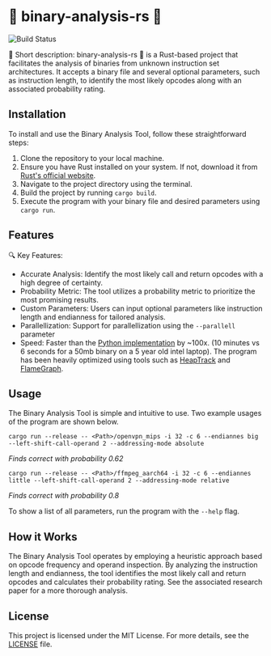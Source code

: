 # 🦀 binary-analysis-rs 🚀

![Build Status](https://github.com/haavapet/binary-analysis-rs/actions/workflows/pipeline.yml/badge.svg)

📝 Short description: binary-analysis-rs 🚀 is a Rust-based project that facilitates the analysis of binaries from unknown instruction set architectures. It accepts a binary file and several optional parameters, such as instruction length, to identify the most likely opcodes along with an associated probability rating.

## Installation

To install and use the Binary Analysis Tool, follow these straightforward steps:

1. Clone the repository to your local machine.
2. Ensure you have Rust installed on your system. If not, download it from [Rust's official website](https://www.rust-lang.org/).
3. Navigate to the project directory using the terminal.
4. Build the project by running `cargo build`.
5. Execute the program with your binary file and desired parameters using `cargo run`.

## Features

🔍 Key Features:

- Accurate Analysis: Identify the most likely call and return opcodes with a high degree of certainty.
- Probability Metric: The tool utilizes a probability metric to prioritize the most promising results.
- Custom Parameters: Users can input optional parameters like instruction length and endianness for tailored analysis.
- Parallellization: Support for parallellization using the `--parallell` parameter
- Speed: Faster than the [Python implementation](https://github.com/haavapet/binary-analysis) by ~100x. (10 minutes vs 6 seconds for a 50mb binary on a 5 year old intel laptop). The program has been heavily optimized using tools such as [HeapTrack](https://github.com/KDE/heaptrack) and [FlameGraph](https://github.com/flamegraph-rs/flamegraph).

## Usage

The Binary Analysis Tool is simple and intuitive to use. Two example usages of the program are shown below.

`cargo run --release -- <Path>/openvpn_mips -i 32 -c 6 --endiannes big --left-shift-call-operand 2 --addressing-mode absolute`

_Finds correct with probability 0.62_

`cargo run --release -- <Path>/ffmpeg_aarch64 -i 32 -c 6 --endiannes little --left-shift-call-operand 2 --addressing-mode relative`

_Finds correct with probability 0.8_

To show a list of all parameters, run the program with the `--help` flag.

## How it Works

The Binary Analysis Tool operates by employing a heuristic approach based on opcode frequency and operand inspection. By analyzing the instruction length and endianness, the tool identifies the most likely call and return opcodes and calculates their probability rating. See the associated research paper for a more thorough analysis.

## License

This project is licensed under the MIT License. For more details, see the [LICENSE](LICENSE) file.
